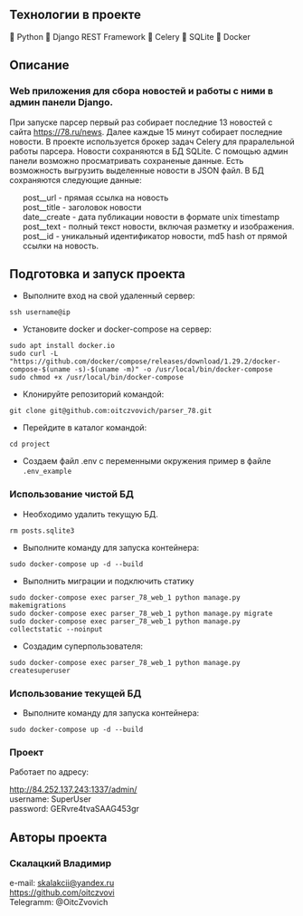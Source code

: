## Технологии в проекте

🔹 Python
🔹 Django REST Framework
🔹 Celery
🔹 SQLite
🔹 Docker

## Описание

### Web приложения для сбора новостей и работы с ними в админ панели Django.

При запуске парсер первый раз собирает последние 13 новостей с сайта https://78.ru/news. Далее каждые 15 минут собирает последние новости.   В проекте используется брокер задач Celery для праралельной работы парсера. 
Новости сохраняются в БД SQLite. 
С помощью админ панели возможно просматривать сохраненые данные.
Есть возможность выгрузить выделенные новости в JSON файл.
В БД сохраняются следующие данные:

<ul>
post__url - прямая ссылка на новость<br>
post__title - заголовок новости<br>
date__create  - дата публикации новости в формате unix timestamp<br>
post__text - полный текст новости, включая разметку и изображения.<br>
post__id - уникальный идентификатор новости, md5 hash от прямой ссылки на новость.<br>
</ul>



## Подготовка и запуск проекта

- Выполните вход на свой удаленный сервер:
```
ssh username@ip
```
- Установите docker и docker-compose на сервер:
```
sudo apt install docker.io 
sudo curl -L "https://github.com/docker/compose/releases/download/1.29.2/docker-compose-$(uname -s)-$(uname -m)" -o /usr/local/bin/docker-compose
sudo chmod +x /usr/local/bin/docker-compose

```
- Клонируйте репозиторий командой:
```
git clone git@github.com:oitczvovich/parser_78.git
``` 
- Перейдите в каталог командой:
```
cd project
```
- Создаем файл .env с переменными окружения пример в файле `.env_example`


### Использование чистой БД
- Необходимо удалить текущую БД.

```
rm posts.sqlite3
```
- Выполните команду для запуска контейнера:

```
sudo docker-compose up -d --build
``` 

- Выполнить миграции и подключить статику
```
sudo docker-compose exec parser_78_web_1 python manage.py makemigrations
sudo docker-compose exec parser_78_web_1 python manage.py migrate
sudo docker-compose exec parser_78_web_1 python manage.py collectstatic --noinput
``` 
- Создадим суперпользователя:
```
sudo docker-compose exec parser_78_web_1 python manage.py createsuperuser
``` 
### Использование текущей БД

- Выполните команду для запуска контейнера:

```
sudo docker-compose up -d --build
``` 

### Проект
Работает по адресу:

http://84.252.137.243:1337/admin/<br>
username: SuperUser<br>
password: GERvre4tvaSAAG453gr<br>


## Авторы проекта
### Скалацкий Владимир
e-mail: skalakcii@yandex.ru<br>
https://github.com/oitczvovi<br>
Telegramm: @OitcZvovich
